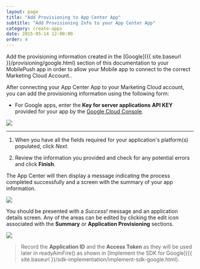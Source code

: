 ```yaml
---
layout: page
title: "Add Provisioning to App Center App"
subtitle: "Add Provisioning Info to your App Center App"
category: create-apps
date: 2015-05-14 12:00:00
order: 4
---
```

Add the provisioning information created in the [Google]({{ site.baseurl }}/provisioning/google.html) section of this documentation to your MobilePush app in order to allow your Mobile app to connect to the correct Marketing Cloud Account..

After connecting your App Center App to your Marketing Cloud account, you can add the provisioning information using the following form:

* For Google apps, enter the **Key for server applications** **API KEY** provided for your app by the <a href="https://console.developers.google.com/" target="_blank">Google Cloud Console</a>.

<img class="img-responsive" src="{{ site.baseurl }}/assets/CreateNewMobilePushAppsClients.png" />

___
1.  When you have all the fields required for your application's platform(s) populated, click *Next*.

1.  Review the information you provided and check for any potential errors and click **Finish**.<br/>

The App Center will then display a message indicating the process completed successfully and a screen with the summary of your app information.

<img class="img-responsive" src="{{ site.baseurl }}/assets/Summary.png" /><br/>

You should be presented with a _Success!_ message and an application details screen.  Any of the areas can be edited by clicking the edit icon associated with the **Summary** or **Application Provisioning** sections.<br/>

<img class="img-responsive" src="{{ site.baseurl }}/assets/exampleAppSuccess.png" /><br/>

> Record the **Application ID** and the **Access Token** as they will be used later in readyAimFire() as shown in [Implement the SDK for Google]({{ site.baseurl }}/sdk-implementation/implement-sdk-google.html).

